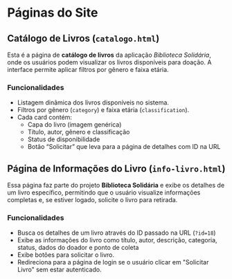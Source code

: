 # Páginas do Site

## Catálogo de Livros (`catalogo.html`)

Esta é a página de **catálogo de livros** da aplicação _Biblioteca Solidária_, onde os usuários podem visualizar os livros disponíveis para doação. A interface permite aplicar filtros por gênero e faixa etária.

### Funcionalidades

- Listagem dinâmica dos livros disponíveis no sistema.
- Filtros por gênero (`category`) e faixa etária (`classification`).
- Cada card contém:
  - Capa do livro (imagem genérica)
  - Título, autor, gênero e classificação
  - Status de disponibilidade
  - Botão “Solicitar” que leva para a página de detalhes com ID na URL

## Página de Informações do Livro (`info-livro.html`)

Essa página faz parte do projeto **Biblioteca Solidária** e exibe os detalhes de um livro específico, permitindo que o usuário visualize informações completas e, se estiver logado, solicite o livro para retirada.

### Funcionalidades

- Busca os detalhes de um livro através do ID passado na URL (`?id=18`)
- Exibe as informações do livro como título, autor, descrição, categoria, status, dados do doador e ponto de coleta
- Exibe botões para solicitar o livro.
- Redireciona para a página de login se o usuário clicar em "Solicitar Livro" sem estar autenticado.
